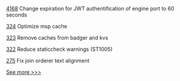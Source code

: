 
[4168](https://github.com/hyperledger/besu/pull/4168) Change expiration for JWT authentification of engine port to 60 seconds

[324](https://github.com/hyperledger-labs/fabric-smart-client/pull/324) Optimize msp cache

[323](https://github.com/hyperledger-labs/fabric-smart-client/pull/323) Remove caches from badger and kvs

[322](https://github.com/hyperledger-labs/fabric-smart-client/pull/322) Reduce staticcheck warnings (ST1005)

[275](https://github.com/hyperledger-labs/fabric-operations-console/pull/275) Fix join orderer text alignment


[See more >>>](https://start-here.hyperledger.org/pull-requests)
